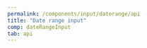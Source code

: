 ```yaml
---
permalink: /components/input/daterange/api
title: "Date range input"
comp: dateRangeInput
tab: api
---
```

